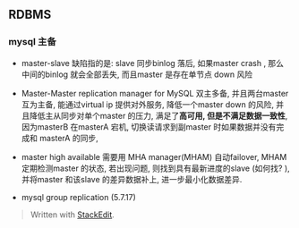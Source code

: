 ## RDBMS
### mysql 主备
* master-slave
缺陷指的是: slave 同步binlog 落后, 如果master crash , 那么中间的binlog 就会全部丢失, 而且master 是存在单节点 down 风险

* Master-Master replication manager for MySQL
双主多备, 并且两台master 互为主备, 能通过virtual ip 提供对外服务, 降低一个master down 的风险, 并且降低主从同步对单个master 的压力, 满足了**高可用, 但是不满足数据一致性**, 因为masterB 在masterA 宕机, 切换读请求到副master 时如果数据并没有完成和 masterA 的同步, 
* master high available
需要用 MHA manager(MHAM) 自动failover, MHAM 定期检测master 的状态, 若出现问题, 则找到具有最新进度的slave (如何找? ), 并将master 和该slave 的差异数据补上, 进一步最小化数据差异. 

* mysql group replication (5.7.17)


> Written with [StackEdit](https://stackedit.io/).
<!--stackedit_data:
eyJoaXN0b3J5IjpbLTEzNjU5NDcxMTQsMjMzMDAyNjg0LDE5OT
k3ODUzMDQsLTIxMTk2NzA0MzEsOTY4MTcyNjgxLC04NTE1OTEw
ODgsMTY2OTg0MTQyMCwtMTYzNTgyMTc3NV19
-->